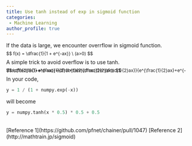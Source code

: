 ```yaml
---
title: Use tanh instead of exp in sigmoid function
categories:
 - Machine Learning
author_profile: true
---
```

If the data is large, we encounter overrflow in sigmoid function.

<script type="text/javascript" async
  src="https://cdnjs.cloudflare.com/ajax/libs/mathjax/2.7.0/MathJax.js?config=TeX-AMS-MML_HTMLorMML">
</script>



<span style="font-size:0.85em; line-height:0%">
$$
f(x) = \dfrac{1}{1 + e^{-ax}}  \ (a>0)
$$
</span>

A simple trick to avoid overflow is to use tanh.

<span style="font-size:0.85em; line-height:0%">
$$
\dfrac{1}{1+e^{-ax}}=\dfrac{1}{2}\dfrac{2e^{\frac{1}{2}ax}}{e^{\frac{1}{2}ax}+e^{-\frac{1}{2}ax}} 
=\dfrac{1}{2}(1+\tanh(\frac{1}{2}ax))
$$
</span>

In your code,
```python
y = 1 / (1 + numpy.exp(-x))
```
will become
```python
y = numpy.tanh(x * 0.5) * 0.5 + 0.5
```

<br>
[Reference 1](https://github.com/pfnet/chainer/pull/1047)  
[Reference 2](http://mathtrain.jp/sigmoid)
